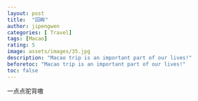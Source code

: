 ```yaml
---
layout: post
title:  "回眸"
author: jipengwen
categories: [ Travel]
tags: [Macao]
rating: 5
image: assets/images/35.jpg
description: "Macao trip is an important part of our lives!"
beforetoc: "Macao trip is an important part of our lives!"
toc: false
---
```

  
一点点驼背嗷
